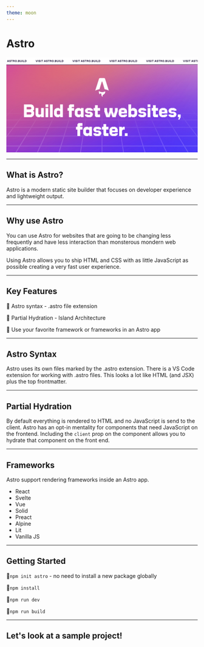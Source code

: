```yaml
---
theme: moon
---
```


# Astro

![Astro Logo](AstroPost.jpg)

---

## What is Astro?

Astro is a modern static site builder that focuses on developer experience and lightweight output.

---

## Why use Astro

You can use Astro for websites that are going to be changing less frequently and have less interaction than monsterous mondern web applications.

Using Astro allows you to ship HTML and CSS with as little JavaScript as possible creating a very fast user experience.

---

## Key Features

<div class='align-left'>
🚀 Astro syntax - .astro file extension

<!-- .element: class="fragment" -->

🚀 Partial Hydration - Island Architecture

<!-- .element: class="fragment" -->

🚀 Use your favorite framework or frameworks in an Astro app

<!-- .element: class="fragment" -->
</div>

---

## Astro Syntax

Astro uses its own files marked by the .astro extension.
There is a VS Code extension for working with .astro files.
This looks a lot like HTML (and JSX) plus the top frontmatter.

---

## Partial Hydration

By default everything is rendered to HTML and no JavaScript is send to the client.
Astro has an opt-in mentality for components that need JavaScript on the frontend.
Including the `client` prop on the component allows you to hydrate that component on the front end.

---

## Frameworks

Astro support rendering frameworks inside an Astro app.

- React
- Svelte
- Vue
- Solid
- Preact
- Alpine
- Lit
- Vanilla JS

---

## Getting Started

🚀`npm init astro` - no need to install a new package globally

<!-- .element: class="fragment" -->

🚀`npm install`

<!-- .element: class="fragment" -->

🚀`npm run dev`

<!-- .element: class="fragment" -->

🚀`npm run build`

<!-- .element: class="fragment" -->

---

## Let's look at a sample project!
